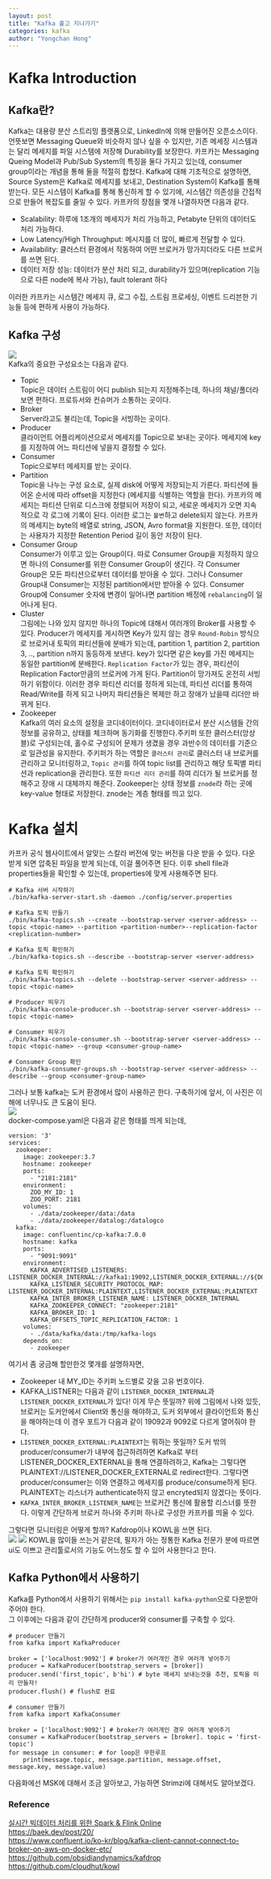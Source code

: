 ```yaml
---
layout: post
title: "Kafka 훑고 지나가기"
categories: kafka
author: "Yongchan Hong"
---
```


# Kafka Introduction

## Kafka란?

Kafka는 대용량 분산 스트리밍 플랫폼으로, LinkedIn에 의해 만들어진 오픈소스이다. 언뜻보면 Messaging Queue와 비슷하지 않나 싶을 수 있지만, 기존 메세징 시스템과는 달리 메세지를 파일 시스템에 저장해 Durability를 보장한다. 카프카는 Messaging Queing Model과 Pub/Sub System의 특징을 둘다 가지고 있는데, consumer group이라는 개념을 통해 둘을 적절히 합쳤다. Kafka에 대해 기초적으로 설명하면, Source System은 Kafka로 메세지를 보내고, Destination System이 Kafka를 통해 받는다. 모든 시스템이 Kafka를 통해 통신하게 할 수 있기에, 시스템간 의존성을 간접적으로 만들어 복잡도를 줄일 수 있다. 카프카의 장점을 몇개 나열하자면 다음과 같다.

- Scalability: 하루에 1조개의 메세지가 처리 가능하고, Petabyte 단위의 데이터도 처리 가능하다.
- Low Latency/High Throughput: 메시지를 더 많이, 빠르게 전달할 수 있다.
- Availability: 클러스터 환경에서 작동하여 어떤 브로커가 망가지더라도 다른 브로커를 쓰면 된다.
- 데이터 저장 성능: 데이터가 분산 처리 되고, durability가 있으며(replication 기능으로 다른 node에 복사 가능), fault tolerant 하다 

이러한 카프카는 시스템간 메세지 큐, 로그 수집, 스트림 프로세싱, 이벤트 드리븐한 기능들 등에 편하게 사용이 가능하다. 

## Kafka 구성
![](https://baek.dev/assets/images/post/2020/2020_020_006.jpg)  
Kafka의 중요한 구성요소는 다음과 같다.
- Topic  
Topic은 데이터 스트림이 어디 publish 되는지 지정해주는데, 하나의 채널/폴더라 보면 편하다. 프로듀서와 컨슈머가 소통하는 곳이다. 
- Broker  
Server라고도 불리는데, Topic을 서빙하는 곳이다. 
- Producer  
클라이언트 어플리케이션으로서 메세지를 Topic으로 보내는 곳이다. 메세지에 key를 지정하여 어느 파티션에 넣을지 결정할 수 있다.
- Consumer  
Topic으로부터 메세지를 받는 곳이다.
- Partition  
Topic을 나누는 구성 요소로, 실제 disk에 어떻게 저장되는지 가른다. 파티션에 들어온 순서에 따라 offset을 지정한다 (메세지를 식별하는 역할을 한다). 카프카의 메세지는 파티션 단위로 디스크에 정렬되어 저장이 되고, 세로운 메세지가 오면 지속적으로 각 로그에 기록이 된다. 이러한 로그는 `불변`하고 delete되지 않는다. 카프카의 메세지는 byte의 배열로 string, JSON, Avro format을 지원한다. 또한, 데이터는 사용자가 지정한 Retention Period 길이 동안 저장이 된다.
- Consumer Group  
Consumer가 이루고 있는 Group이다.  따로 Consumer Group을 지정하지 않으면 하나의 Consumer를 위한 Consumer Group이 생긴다. 각 Consumer Group은 모든 파티션으로부터 데이터를 받아올 수 있다. 그러나 Consumer Group내 Consumer는 지정된 partition에서만 받아올 수 있다. Consumer Group에 Consumer 숫자에 변경이 일어나면 partition 배정에 `rebalancing`이 일어나게 된다.
- Cluster  
그림에는 나와 있지 않지만 하나의 Topic에 대해서 여러개의 Broker를 사용할 수 있다. Producer가 메세지를 게시하면 Key가 있지 않는 경우 `Round-Robin` 방식으로 브로커내 토픽의 파티션들에 분배가 되는데, partition 1, partition 2, partition 3, .., partition n까지 동등하게 보낸다. key가 있다면 같은 key를 가진 메세지는 동일한 partition에 분배한다. `Replication Factor`가 있는 경우, 파티션이 Replication Factor만큼의 브로커에 가게 된다. Partition이 망가져도 온전히 서빙하기 위함이다. 이러한 경우 파티션 리더를 정하게 되는데, 파티션 리더를 통하여 Read/Write를 하게 되고 나머지 파티션들은 복제만 하고 장애가 났을때 리더만 바뀌게 된다. 
- Zookeeper  
Kafka의 여러 요소의 설정을 코디네이터이다. 코디네이터로서 분산 시스템들 간의 정보를 공유하고, 상태를 체크하며 동기화를 진행한다.주키퍼 또한 클러스터(앙상블)로 구성되는데, 홀수로 구성되어 문제가 생겼을 경우 과반수의 데이터를 기준으로 일관성을 유지한다. 주키퍼가 하는 역할은 `클러스터 관리`로 클러스터 내 브로커를 관리하고 모니터링하고, `Topic 관리`를 하여 topic list를 관리하고 해당 토픽별 파티션과 replication을 관리한다. 또한 `파티션 리더 관리`를 하여 리더가 될 브로커를 정해주고 장애 시 대체까지 해준다. Zookeeper는 상태 정보를 `znode`라 하는 곳에 key-value 형태로 저장한다. znode는 계층 형태를 띄고 있다.

# Kafka 설치
카프카 공식 웹사이트에서 알맞는 스칼라 버전에 맞는 버전을 다운 받을 수 있다. 다운 받게 되면 압축된 파일을 받게 되는데, 이걸 풀어주면 된다. 이후 shell file과 properties들을 확인할 수 있는데, properties에 맞게 사용해주면 된다. 
```
# Kafka 서버 시작하기
./bin/kafka-server-start.sh -daemon ./config/server.properties

# Kafka 토픽 만들기
./bin/kafka-topics.sh --create --bootstrap-server <server-address> --topic <topic-name> --partition <partition-number>--replication-factor <replication-number>

# Kafka 토픽 확인하기
./bin/kafka-topics.sh --describe --bootstrap-server <server-address>

# Kafka 토픽 확인하기
./bin/kafka-topics.sh --delete --bootstrap-server <server-address> --topic <topic-name>

# Producer 띄우기
./bin/kafka-console-producer.sh --bootstrap-server <server-address> --topic <topic-name>

# Consumer 띄우기
./bin/kafka-console-consumer.sh --bootstrap-server <server-address> --topic <topic-name> --group <consumer-group-name>

# Consumer Group 확인
./bin/kafka-consumer-groups.sh --bootstrap-server <server-address> --describe --group <consumer-group-name>
```

그러나 보통 kafka는 도커 환경에서 많이 사용하곤 한다. 구축하기에 앞서, 이 사진은 이해에 너무나도 큰 도움이 된다.  
![](https://cdn.confluent.io/wp-content/uploads/listeners1.019-768x543.png?_ga=2.202571410.2033381909.1647705348-587943690.1647705348)  
docker-compose.yaml은 다음과 같은 형태를 띄게 되는데,
```
version: '3'
services:
  zookeeper:
    image: zookeeper:3.7
    hostname: zookeeper
    ports:
      - "2181:2181"
    environment:
      ZOO_MY_ID: 1
      ZOO_PORT: 2181
    volumes:
      - ./data/zookeeper/data:/data
      - ./data/zookeeper/datalog:/datalogco
  kafka:
    image: confluentinc/cp-kafka:7.0.0
    hostname: kafka
    ports:
      - "9091:9091"
    environment:
      KAFKA_ADVERTISED_LISTENERS: LISTENER_DOCKER_INTERNAL://kafka1:19092,LISTENER_DOCKER_EXTERNAL://${DOCKER_HOST_IP:-127.0.0.1}:9092
      KAFKA_LISTENER_SECURITY_PROTOCOL_MAP: LISTENER_DOCKER_INTERNAL:PLAINTEXT,LISTENER_DOCKER_EXTERNAL:PLAINTEXT
      KAFKA_INTER_BROKER_LISTENER_NAME: LISTENER_DOCKER_INTERNAL
      KAFKA_ZOOKEEPER_CONNECT: "zookeeper:2181"
      KAFKA_BROKER_ID: 1
      KAFKA_OFFSETS_TOPIC_REPLICATION_FACTOR: 1
    volumes:
      - ./data/kafka/data:/tmp/kafka-logs
    depends_on:
      - zookeeper
```
여기서 좀 궁금해 할만한것 몇개를 설명하자면,  
- Zookeeper 내 MY_ID는 주키퍼 노드별로 갖을 고유 번호이다.
- KAFKA_LISTNER는 다음과 같이 `LISTENER_DOCKER_INTERNAL`과 `LISTENER_DOCKER_EXTERNAL`가 있다! 이게 무슨 뜻일까? 위에 그림에서 나와 있듯, 브로커는 도커안에서 Client와 통신을 해야하고, 도커 외부에서 클라이언트와 통신을 해야하는데 이 경우 포트가 다음과 같이 19092과 9092로 다르게 열어줘야 한다.
- `LISTENER_DOCKER_EXTERNAL:PLAINTEXT`는 뭐하는 뜻일까? 도커 밖의 producer/consumer가 내부에 접근하려하면 Kafka로 부터 LISTENER_DOCKER_EXTERNAL을 통해 연결하려하고, Kafka는 그렇다면 PLAINTEXT://LISTENER_DOCKER_EXTERNAL로 redirect한다. 그렇다면 producer/consumer는 이와 연결하고 메세지를 produce/consume하게 된다. PLAINTEXT는 리스너가 authenticate하지 않고 encryted되지 않겠다는 뜻이다.
- `KAFKA_INTER_BROKER_LISTENER_NAME`는 브로커간 통신에 활용할 리스너를 뜻한다. 
이렇게 간단하게 브로커 하나와 주키퍼 하나로 구성한 카프카를 띄울 수 있다.

그렇다면 모니터링은 어떻게 할까? Kafdrop이나 KOWL을 쓰면 된다.  
![](https://raw.githubusercontent.com/obsidiandynamics/kafdrop/master/docs/images/overview.png)
![](https://raw.githubusercontent.com/cloudhut/kowl/master/docs/assets/preview.gif)
KOWL을 많이들 쓰는거 같은데, 필자가 아는 정통한 Kafka 전문가 분에 따르면 ui도 이쁘고 관리툴로서의 기능도 어느정도 할 수 있어 사용한다고 한다.

## Kafka Python에서 사용하기

Kafka를 Python에서 사용하기 위해서는 `pip install kafka-python`으로 다운받아 주어야 한다.  
그 이후에는 다음과 같이 간단하게 producer와 consumer를 구축할 수 있다.

```
# producer 만들기
from kafka import KafkaProducer

broker = ['localhost:9092'] # broker가 여러개인 경우 여러개 넣어주기
producer = KafkaProducer(bootstrap_servers = [broker])
producer.send('first_topic', b'hi') # byte 메세지 보내는것을 추천, 토픽을 미리 만들자!
producer.flush() # flush로 완료

# consumer 만들기
from kafka import KafkaConsumer

broker = ['localhost:9092'] # broker가 여러개인 경우 여러개 넣어주기
consumer = KafkaProducer(bootstrap_servers = [broker]. topic = 'first-topic')
for message in consumer: # for loop은 무한루프
    print(message.topic, message.partition, message.offset, message.key, message.value)
```

다음화에선 MSK에 대해서 조금 알아보고, 가능하면 Strimzi에 대해서도 알아보겠다.


### Reference
[실시간 빅데이터 처리를 위한 Spark & Flink Online](https://storage.googleapis.com/static.fastcampus.co.kr/prod/uploads/202112/185209-24/[%ED%8C%A8%EC%8A%A4%ED%8A%B8%EC%BA%A0%ED%8D%BC%EC%8A%A4]-%EA%B5%90%EC%9C%A1%EA%B3%BC%EC%A0%95%EC%86%8C%EA%B0%9C%EC%84%9C-%EC%98%AC%EC%9D%B8%EC%9B%90-%ED%8C%A8%ED%82%A4%EC%A7%80---%EC%8B%A4%EC%8B%9C%EA%B0%84-%EB%B9%85%EB%8D%B0%EC%9D%B4%ED%84%B0-%EC%B2%98%EB%A6%AC%EB%A5%BC-%EC%9C%84%ED%95%9C-spark---flink.pdf)  
https://baek.dev/post/20/  
https://www.confluent.io/ko-kr/blog/kafka-client-cannot-connect-to-broker-on-aws-on-docker-etc/   
https://github.com/obsidiandynamics/kafdrop  
https://github.com/cloudhut/kowl

